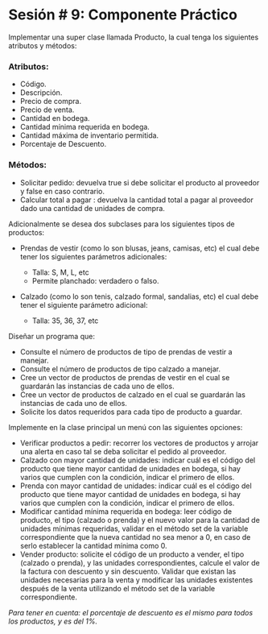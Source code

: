 # Sesión # 9: Componente Práctico

Implementar una super clase llamada Producto, la cual tenga los siguientes atributos y métodos:

### Atributos:

* Código.
* Descripción.
* Precio de compra.
* Precio de venta.
* Cantidad en bodega.
* Cantidad mínima requerida en bodega.
* Cantidad máxima de inventario permitida.
* Porcentaje de Descuento.

### Métodos:

* Solicitar pedido: devuelva true si debe solicitar el producto al proveedor y false en caso contrario.
* Calcular total a pagar : devuelva la cantidad total a pagar al proveedor dado una cantidad de unidades de compra.

Adicionalmente se desea dos subclases para los siguientes tipos de productos:

* Prendas de vestir (como lo son blusas, jeans, camisas, etc) el cual debe tener los siguientes parámetros adicionales:
    * Talla: S, M, L, etc
    * Permite planchado: verdadero o falso.

* Calzado (como lo son tenis, calzado formal, sandalias, etc) el cual debe tener el siguiente parámetro adicional:
    * Talla: 35, 36, 37, etc


Diseñar un programa que:

* Consulte el número de productos de tipo de prendas de vestir a manejar.
* Consulte el número de productos de tipo calzado a manejar.
* Cree un vector de productos de prendas de vestir en el cual se guardarán las instancias de cada uno de ellos.
* Cree un vector de productos de calzado en el cual se guardarán las instancias de cada uno de ellos.
* Solicite los datos requeridos para cada tipo de producto a guardar.

Implemente en la clase principal un menú con las siguientes opciones:

* Verificar productos a pedir: recorrer los vectores de productos y arrojar una alerta en caso tal se deba solicitar el pedido al proveedor.
* Calzado con mayor cantidad de unidades: indicar cuál es el código del producto que tiene mayor cantidad de unidades en bodega, si hay varios que cumplen con la condición, indicar el primero de ellos.
* Prenda con mayor cantidad de unidades: indicar cuál es el código del producto que tiene mayor cantidad de unidades en bodega, si hay varios que cumplen con la condición, indicar el primero de ellos.
* Modificar cantidad mínima requerida en bodega: leer código de producto, el tipo (calzado o prenda) y el nuevo valor para la cantidad de unidades mínimas requeridas, validar en el método set de la variable correspondiente que la nueva cantidad no sea menor a 0, en caso de serlo establecer la cantidad mínima como 0.
* Vender producto: solicite el código de un producto a vender, el tipo (calzado o prenda), y las unidades correspondientes, calcule el valor de la factura con descuento y sin descuento. Validar que existan las unidades necesarias para la venta y modificar las unidades existentes después de la venta utilizando el método set de la variable correspondiente.

*Para tener en cuenta: el porcentaje de descuento es el mismo para todos los productos, y es del 1%.*
